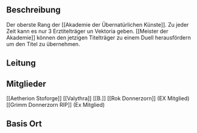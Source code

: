 ## Beschreibung
Der oberste Rang der [[Akademie der Übernatürlichen Künste]]. Zu jeder Zeit kann es nur 3 Erztitelträger un Vektoria geben. [[Meister der Akademie]] können den jetzigen Titelträger zu einem Duell herausfördern um den Titel zu übernehmen.

## Leitung


## Mitglieder
[[Aetherion Stoforge]]
[[Valythra]]
[[B.]]
[[Rok Donnerzorn]] (EX Mitglied)
[[Grimm Donnerzorn RIP]] (Ex Mitglied)

## Basis Ort
